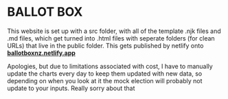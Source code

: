 # BALLOT BOX

This website is set up with a src folder, with all of the template .njk files and .md files, which get turned into .html files with seperate folders (for clean URLs) that live in the public folder. This gets published by netlify onto **[ballotboxnz.netlify.app](https://ballotboxnz.netlify.app)**

Apologies, but due to limitations associated with cost, I have to manually update the charts every day to keep them updated with new data, so depending on when you look at it the mock election will probably not update to your inputs. Really sorry about that
